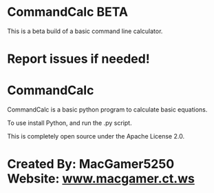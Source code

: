 # CommandCalc BETA
This is a beta build of a basic command line calculator. 
# Report issues if needed!
# CommandCalc
CommandCalc is a basic python program to calculate basic equations.

To use install Python, and run the .py script.

This is completely open source under the Apache License 2.0.

# Created By: MacGamer5250 Website: www.macgamer.ct.ws

